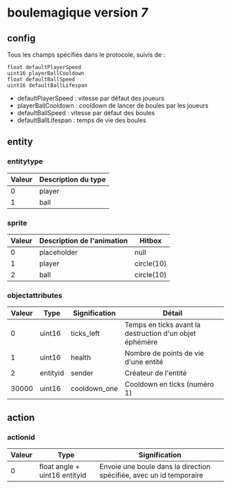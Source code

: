 # boulemagique version *7*

## config

Tous les champs spécifiés dans le protocole, suivis de :

```
float defaultPlayerSpeed
uint16 playerBallCooldown
float defaultBallSpeed
uint16 defaultBallLifespan
```

* defaultPlayerSpeed : vitesse par défaut des joueurs
* playerBallCooldown : cooldown de lancer de boules par les joueurs
* defaultBallSpeed : vitesse par défaut des boules
* defaultBallLifespan : temps de vie des boules

## entity

### entitytype

Valeur | Description du type
--- | ---
0 | player
1 | ball

### sprite

Valeur | Description de l'animation | Hitbox
--- | --- | ---
0 | placeholder | null
1 | player | circle(10)
2 | ball | circle(10)

### objectattributes

Valeur | Type | Signification | Détail
--- | --- | --- | ---
0 | uint16 | ticks_left | Temps en ticks avant la destruction d'un objet éphémère
1 | uint16 | health | Nombre de points de vie d'une entité
2 | entityid | sender | Créateur de l'entité
30000 | uint16 | cooldown_one | Cooldown en ticks (numéro 1)

## action

### actionid

Valeur | Type | Signification
--- | --- | ---
0 | float angle + uint16 entityid | Envoie une boule dans la direction spécifiée, avec un id temporaire
